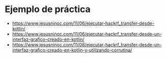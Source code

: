 # Ejemplo de práctica
* https://www.jesusninoc.com/11/06/ejecutar-hackrf_transfer-desde-kotlin/
* https://www.jesusninoc.com/11/06/ejecutar-hackrf_transfer-desde-un-interfaz-grafico-creado-en-kotlin/
* https://www.jesusninoc.com/11/08/ejecutar-hackrf_transfer-desde-un-interfaz-grafico-creado-en-kotlin-y-utilizando-corrutina/
